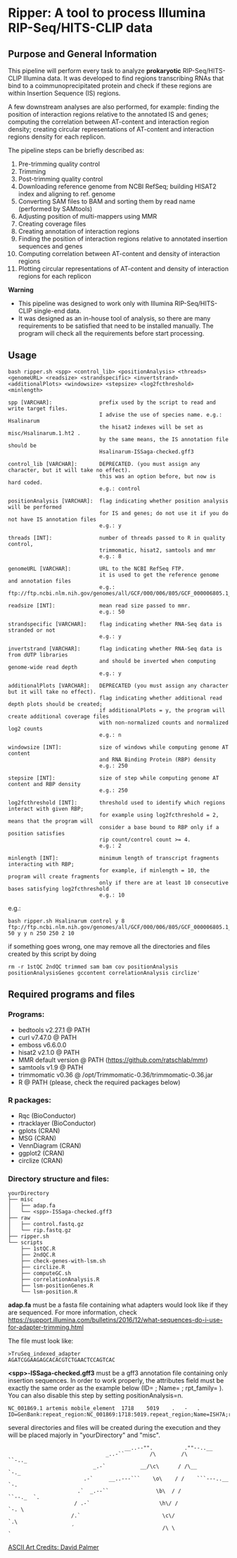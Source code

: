# Ripper: A tool to process Illumina RIP-Seq/HITS-CLIP data

## Purpose and General Information

This pipeline will perform every task to analyze **prokaryotic** RIP-Seq/HITS-CLIP Illumina data. It was developed to find regions transcribing RNAs that bind to a coimmunoprecipitated protein and check if these regions are within Insertion Sequence (IS) regions.  

A few downstream analyses are also performed, for example: finding the position of interaction regions relative to the annotated IS and genes; computing the correlation between AT-content and interaction region density; creating circular representations of AT-content and interaction regions density for each replicon.  

The pipeline steps can be briefly described as:  

1. Pre-trimming quality control  
2. Trimming  
3. Post-trimming quality control  
4. Downloading reference genome from NCBI RefSeq; building HISAT2 index and aligning to ref. genome  
5. Converting SAM files to BAM and sorting them by read name (performed by SAMtools)  
6. Adjusting position of multi-mappers using MMR  
7. Creating coverage files  
8. Creating annotation of interaction regions  
9. Finding the position of interaction regions relative to annotated insertion sequences and genes  
10. Computing correlation between AT-content and density of interaction regions  
11. Plotting circular representations of AT-content and density of interaction regions for each replicon  

**Warning**  

* This pipeline was designed to work only with Illumina RIP-Seq/HITS-CLIP single-end data.
* It was designed as an in-house tool of analysis, so there are many requirements to be satisfied that need to be installed manually. The program will check all the requirements before start processing.

## Usage

```
bash ripper.sh <spp> <control_lib> <positionAnalysis> <threads> <genomeURL> <readsize> <strandspecific> <invertstrand> <additionalPlots> <windowsize> <stepsize> <log2fcthreshold> <minlength>

spp [VARCHAR]:               prefix used by the script to read and write target files.
                             I advise the use of species name. e.g.: Hsalinarum
                             the hisat2 indexes will be set as misc/Hsalinarum.1.ht2 .
                             by the same means, the IS annotation file should be
                             Hsalinarum-ISSaga-checked.gff3

control_lib [VARCHAR]:       DEPRECATED. (you must assign any character, but it will take no effect).
                             this was an option before, but now is hard coded.
                             e.g.: control

positionAnalysis [VARCHAR]:  flag indicating whether position analysis will be performed
                             for IS and genes; do not use it if you do not have IS annotation files
                             e.g.: y

threads [INT]:               number of threads passed to R in quality control,
                             trimmomatic, hisat2, samtools and mmr
                             e.g.: 8

genomeURL [VARCHAR]:         URL to the NCBI RefSeq FTP.
                             it is used to get the reference genome and annotation files
                             e.g.: ftp://ftp.ncbi.nlm.nih.gov/genomes/all/GCF/000/006/805/GCF_000006805.1_ASM680v1/GCF_000006805.1_ASM680v1_genomic.fna.gz

readsize [INT]:              mean read size passed to mmr.
                             e.g.: 50

strandspecific [VARCHAR]:    flag indicating whether RNA-Seq data is stranded or not
                             e.g.: y

invertstrand [VARCHAR]:      flag indicating whether RNA-Seq data is from dUTP libraries
                             and should be inverted when computing genome-wide read depth
                             e.g.: y

additionalPlots [VARCHAR]:   DEPRECATED (you must assign any character but it will take no effect).
                             flag indicating whether additional read depth plots should be created;
                             if additionalPlots = y, the program will create additional coverage files
                             with non-normalized counts and normalized log2 counts
                             e.g.: n

windowsize [INT]:            size of windows while computing genome AT content
                             and RNA Binding Protein (RBP) density
                             e.g.: 250

stepsize [INT]:              size of step while computing genome AT content and RBP density
                             e.g.: 250

log2fcthreshold [INT]:       threshold used to identify which regions interact with given RBP;
                             for example using log2fcthreshold = 2, means that the program will
                             consider a base bound to RBP only if a position satisfies
                             rip count/control count >= 4.
                             e.g.: 2

minlength [INT]:             minimum length of transcript fragments interacting with RBP;
                             for example, if minlength = 10, the program will create fragments
                             only if there are at least 10 consecutive bases satisfying log2fcthreshold
                             e.g.: 10
```

e.g.:  

```
bash ripper.sh Hsalinarum control y 8 ftp://ftp.ncbi.nlm.nih.gov/genomes/all/GCF/000/006/805/GCF_000006805.1_ASM680v1/GCF_000006805.1_ASM680v1_genomic.fna.gz 50 y y n 250 250 2 10
```

if something goes wrong, one may remove all the directories and files created by this script by doing  

```
rm -r 1stQC 2ndQC trimmed sam bam cov positionAnalysis positionAnalysisGenes gccontent correlationAnalysis circlize'
```

## Required programs and files

### Programs:  

* bedtools v2.27.1 @ PATH  
* curl v7.47.0 @ PATH  
* emboss v6.6.0.0  
* hisat2 v2.1.0 @ PATH  
* MMR default version @ PATH (https://github.com/ratschlab/mmr)  
* samtools v1.9 @ PATH  
* trimmomatic v0.36 @ /opt/Trimmomatic-0.36/trimmomatic-0.36.jar  
* R @ PATH (please, check the required packages below)  

### R packages:  

* Rqc (BioConductor)  
* rtracklayer (BioConductor)  
* gplots (CRAN)  
* MSG (CRAN)  
* VennDiagram (CRAN)  
* ggplot2 (CRAN)  
* circlize (CRAN)  

### Directory structure and files:  

```
yourDirectory
├── misc
│   ├── adap.fa
│   └── <spp>-ISSaga-checked.gff3
├── raw
│   ├── control.fastq.gz
│   └── rip.fastq.gz
├── ripper.sh
└── scripts
    ├── 1stQC.R
    ├── 2ndQC.R
    ├── check-genes-with-lsm.sh
    ├── circlize.R
    ├── computeGC.sh
    ├── correlationAnalysis.R
    ├── lsm-positionGenes.R
    └── lsm-position.R
```

**adap.fa** must be a fasta file containing what adapters would look like if they are sequenced. For more information, check https://support.illumina.com/bulletins/2016/12/what-sequences-do-i-use-for-adapter-trimming.html  

The file must look like:  

```
>TruSeq_indexed_adapter
AGATCGGAAGAGCACACGTCTGAACTCCAGTCAC
```

**\<spp\>-ISSaga-checked.gff3** must be a gff3 annotation file containing only insertion sequences. In order to work properly, the attributes field must be exactly the same order as the example below (ID= ; Name= ; rpt_family= ). You can also disable this step by setting positionAnalysis=n.  

```
NC_001869.1 artemis mobile_element  1718    5019    .   -   .   ID=GenBank:repeat_region:NC_001869:1718:5019.repeat_region;Name=ISH7A;rpt_family=ISNCY
```

several directories and files will be created during the execution and they will be placed majorly in "yourDirectory" and "misc".  


```
                                     __..--"".          .""--..__             
                               _..-``        /\        /\        ``-.._       
                           _.-`           __/\c\      / /\__           `-._   
                        .-`     __..---```    \o\    / /    ```---..__     `-.
                      .`  _.--``               \b\  / /               ``--._  `.
                     / .-`                      \h\/ /                      `-. \
                    /.`                          \c\/                          `.\
                    ´                            /\ \                            `

```

[ASCII Art Credits: David Palmer](http://www.ascii-art.de/ascii/s/scythe.txt)

